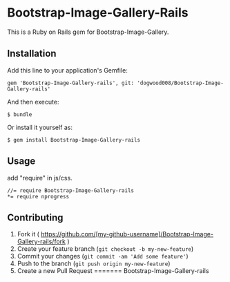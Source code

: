 # Bootstrap-Image-Gallery-Rails
This is a Ruby on Rails gem for Bootstrap-Image-Gallery.

## Installation

Add this line to your application's Gemfile:

    gem 'Bootstrap-Image-Gallery-rails', git: 'dogwood008/Bootstrap-Image-Gallery-rails'

And then execute:

    $ bundle

Or install it yourself as:

    $ gem install Bootstrap-Image-Gallery-rails

## Usage

add "require" in js/css.

```
//= require Bootstrap-Image-Gallery-rails
*= require nprogress
```

## Contributing

1. Fork it ( https://github.com/[my-github-username]/Bootstrap-Image-Gallery-rails/fork )
2. Create your feature branch (`git checkout -b my-new-feature`)
3. Commit your changes (`git commit -am 'Add some feature'`)
4. Push to the branch (`git push origin my-new-feature`)
5. Create a new Pull Request
=======
Bootstrap-Image-Gallery-rails

